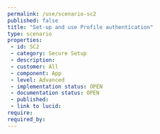 ```yaml
---
permalink: /use/scenario-sc2
published: false
title: "Set-up and use Profile authentication"
type: scenario
properties:
 - id: SC2
 - category: Secure Setup
 - description: 
 - customer: All
 - component: App
 - level: Advanced
 - implementation status: OPEN
 - documentation status: OPEN
 - published: 
 - link to lucid: 
require:
required_by:
---
```

